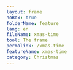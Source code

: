 ```yaml
---
layout: frame
noBox: true
folderName: feature
lang: en
fileName: xmas-time
tool: The frame
permalink: /xmas-time
featureName: xmas-time
category: Christmas
---
```

